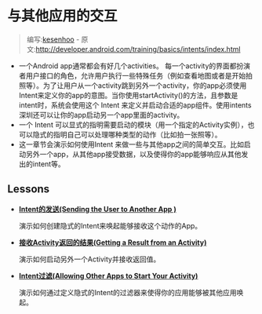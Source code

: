 # 与其他应用的交互

> 编写:[kesenhoo](https://github.com/kesenhoo) - 原文:<http://developer.android.com/training/basics/intents/index.html>

* 一个Android app通常都会有好几个activities。 每一个activity的界面都扮演者用户接口的角色，允许用户执行一些特殊任务（例如查看地图或者是开始拍照等）。为了让用户从一个activity跳到另外一个activity，你的app必须使用Intent来定义你的app的意图。当你使用startActivity()的方法，且参数是intent时，系统会使用这个 Intent 来定义并启动合适的app组件。使用intents深圳还可以让你的app启动另一个app里面的activity。
* 一个 Intent 可以显式的指明需要启动的模块（用一个指定的Activity实例），也可以隐式的指明自己可以处理哪种类型的动作（比如拍一张照等）。
* 这一章节会演示如何使用Intent 来做一些与其他app之间的简单交互。比如启动另外一个app，从其他app接受数据，以及使得你的app能够响应从其他发出的intent等。

## Lessons
* [**Intent的发送(Sending the User to Another App )**](sending.html)

  演示如何创建隐式的Intent来唤起能够接收这个动作的App。


* [**接收Activity返回的结果(Getting a Result from an Activity)**](result.html)

  演示如何启动另外一个Activity并接收返回值。


* [**Intent过滤(Allowing Other Apps to Start Your Activity)**](filters.html)

  演示如何通过定义隐式的Intent的过滤器来使得你的应用能够被其他应用唤起。
